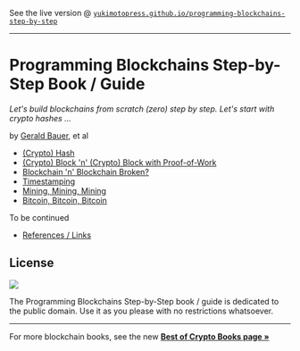 
See the live version @ [`yukimotopress.github.io/programming-blockchains-step-by-step`](http://yukimotopress.github.io/programming-blockchains-step-by-step)

---


# Programming Blockchains Step-by-Step Book / Guide

_Let's build blockchains from scratch (zero) step by step.
Let's start with crypto hashes ..._


by [Gerald Bauer](https://github.com/geraldb), et al


- [(Crypto) Hash](01_crypto_hash.md)
- [(Crypto) Block 'n' (Crypto) Block with Proof-of-Work](02_crypto_block.md)
- [Blockchain 'n' Blockchain Broken?](03_blockchain.md)
- [Timestamping](04_timestamping.md)
- [Mining, Mining, Mining](05_mining.md)
- [Bitcoin, Bitcoin, Bitcoin](06_bitcoin.md)

To be continued

<!-- break
  - [(Crypto) Block with Transactions (Tx)](manuscript/README.md#crypto-block-with-transactions-tx)
-->

- [References / Links](A1_resources.md)



## License

![](https://publicdomainworks.github.io/buttons/zero88x31.png)

The Programming Blockchains Step-by-Step book / guide
is dedicated to the public domain.
Use it as you please with no restrictions whatsoever.


---

For more blockchain books, see the new [**Best of Crypto Books page »**](https://openblockchains.github.io/crypto-books/)
